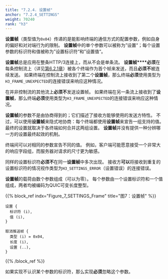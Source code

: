 ```yaml
---
title: "7.2.4. 设置帧"
anchor: "7.2.4_SETTINGS"
weight: 70240
rank: "h3"
---
```


**设置帧**（类型值为`0x04`）传递的是能影响终端的通信方式的配置参数，例如自身的偏好和对对端行为的限制。
**设置帧**中的单个参数可以被称为”设置“；每个设置参数的标识符和值被称为”设置标识符“和”设置值“。

**设置帧**总是应用在整条HTTP/3连接上，而从不会是单条流。
**设置帧****必须**在每条控制流上（详见[第6.2.1章]()）被各个终端作为首个帧来发送，而且**必须不**被连续发送。
如果终端在控制流上接收到了第二个**设置帧**，那么终端**必须**使用类型为`H3_FRAME_UNEXPECTED`的连接错误来响应这种情况。

在并非控制流的其他流上**必须不**发送设置帧。
如果终端在另一条流上接收到了**设置帧**，那么终端**必须**使用类型为`H3_FRAME_UNEXPECTED`的连接错误来响应这种情况。

**设置帧**的参数不是由协商得到的；它们描述了接收方能够使用的发送方特性。
不过，可以使用**设置帧**来隐式地协商：每个终端都使用**设置帧**来宣告一组支持的值。
最终的设置就取决于各终端如何合并这两组设置。
**设置帧**并没有提供一种分辨哪一方的设置最终起效的机制。

终端间可以对相同的参数宣告不同的值。
例如，客户端可能愿意接受一个非常大的响应字段组，而服务器对请求的尺寸更为敏感。

同样的设置标识符**必须不**在同一**设置帧**中多次出现。
接收方**可以**将接收到重复的设置标识符的情况视作类型为`H3_SETTINGS_ERROR`（设置错误）的连接错误。

**设置帧**的载荷由数个参数组成（可以为零）。
每个参数由一个设置标识符和一个值组成，两者均被编码为QUIC可变长度整型。

{{% block_ref
indx="Figure_7_SETTINGS_Frame"
title="图7：设置帧" %}}

```
设置 {
  标识符 (i),
  值 (i),
}

取消推送帧 {
  类型 (i) = 0x04,
  长度 (i),
  设置 (..),
}
```

{{% /block_ref %}}

如果实现不认识某个参数的标识符，那么实现**必须**忽略这个参数。
